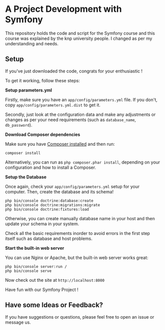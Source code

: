 # A Project Development with Symfony

This repository holds the code and script
for the Symfony course and this course was explained by the
knp university people. I changed as per my understanding and needs.

## Setup

If you've just downloaded the code, congrats for your enthusiastic !

To get it working, follow these steps:

**Setup parameters.yml**

Firstly, make sure you have an `app/config/parameters.yml`
file. If you don't, copy `app/config/parameters.yml.dist`
to get it.

Secondly, just look at the configuration data and make any 
adjustments or changes as per your need requirements 
(such as `database_name`, `db_password`).

**Download Composer dependencies**

Make sure you have [Composer installed](https://getcomposer.org/download/)
and then run:

```
composer install
```

Alternatively, you can run as `php composer.phar install`, 
depending on your configuration and how to install a Composer.

**Setup the Database**

Once again, check your `app/config/parameters.yml` setup
for your computer. Then, create the database and its
schema!

```
php bin/console doctrine:database:create
php bin/console doctrine:migrations:migrate
php bin/console doctrine:fixtures:load
```
Otherwise, you can create manually database name in your host
and then update your schema in your system.

Check all the basic requirements inorder to avoid errors in the first
step itself such as database  and host problems.

**Start the built-in web server**

You can use Nginx or Apache, but the built-in web server works
great:

```
php bin/console server:run /
php bin/console serve 
```

Now check out the site at `http://localhost:8000`

Have fun with our Symfony Project !

## Have some Ideas or Feedback?

If you have suggestions or questions, please feel free to
open an issue or message us.